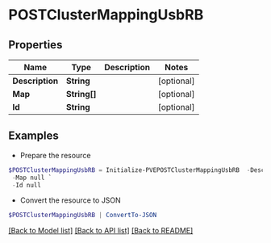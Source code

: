 # POSTClusterMappingUsbRB
## Properties

Name | Type | Description | Notes
------------ | ------------- | ------------- | -------------
**Description** | **String** |  | [optional] 
**Map** | **String[]** |  | [optional] 
**Id** | **String** |  | [optional] 

## Examples

- Prepare the resource
```powershell
$POSTClusterMappingUsbRB = Initialize-PVEPOSTClusterMappingUsbRB  -Description null `
 -Map null `
 -Id null
```

- Convert the resource to JSON
```powershell
$POSTClusterMappingUsbRB | ConvertTo-JSON
```

[[Back to Model list]](../README.md#documentation-for-models) [[Back to API list]](../README.md#documentation-for-api-endpoints) [[Back to README]](../README.md)

